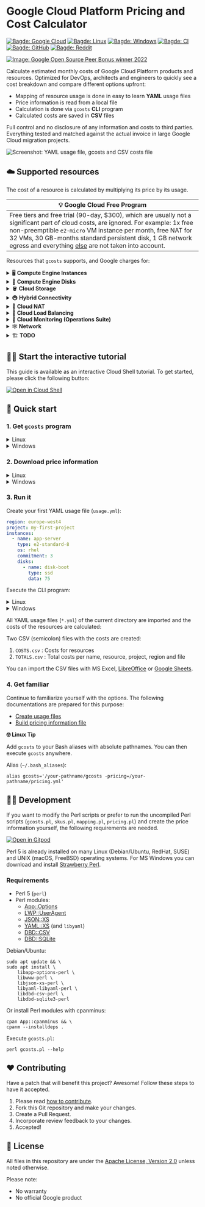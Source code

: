 # Google Cloud Platform Pricing and Cost Calculator

[![Bagde: Google Cloud](https://img.shields.io/badge/Google%20Cloud-%234285F4.svg?logo=google-cloud&logoColor=white)](#readme)
[![Bagde: Linux](https://img.shields.io/badge/Linux-FCC624.svg?logo=linux&logoColor=black)](#1-get-gcosts-program)
[![Bagde: Windows](https://img.shields.io/badge/Windows-008080.svg?logo=windows95&logoColor=white)](#1-get-gcosts-program)
[![Bagde: CI](https://github.com/Cyclenerd/google-cloud-pricing-cost-calculator/actions/workflows/test.yml/badge.svg)](https://github.com/Cyclenerd/google-cloud-pricing-cost-calculator/actions/workflows/test.yml)
[![Bagde: GitHub](https://img.shields.io/github/license/cyclenerd/google-cloud-pricing-cost-calculator)](https://github.com/Cyclenerd/google-cloud-pricing-cost-calculator/blob/master/LICENSE)
[![Bagde: Reddit](https://img.shields.io/reddit/subreddit-subscribers/googlecloud?label=Google%20Cloud%20Platform&style=social)](https://www.reddit.com/r/googlecloud/comments/svn8kj/google_cloud_platform_pricing_and_cost_calculator/)

[![Image: Google Open Source Peer Bonus winner 2022](./img/open_source_peer%20bonus_winner_2022.jpg)](https://opensource.googleblog.com/2022/09/announcing-the-second-group-of-open-source-peer-bonus-winners-in-2022.html)

Calculate estimated monthly costs of Google Cloud Platform products and resources.
Optimized for DevOps, architects and engineers to quickly see a cost breakdown and compare different options upfront:

* Mapping of resource usage is done in easy to learn **YAML** usage files
* Price information is read from a local file
* Calculation is done via `gcosts` **CLI** program
* Calculated costs are saved in **CSV** files

Full control and no disclosure of any information and costs to third parties.
Everything tested and matched against the actual invoice in large Google Cloud migration projects.

![Screenshot: YAML usage file, gcosts and CSV costs file](https://raw.githubusercontent.com/Cyclenerd/google-cloud-pricing-cost-calculator/master/img/gcosts-usage-costs.jpg?v1)


## ☁️ Supported resources

The cost of a resource is calculated by multiplying its price by its usage.

| 💡 Google Cloud Free Program |
|------------------------------------------------|
| Free tiers and free trial (90-day, $300), which are usually not a significant part of cloud costs, are ignored. For example: 1x free non-preemptible `e2-micro` VM instance per month, free NAT for 32 VMs, 30 GB-months standard persistent disk, 1 GB network egress and everything [else](https://cloud.google.com/free/docs/gcp-free-tier/#compute) are not taken into account. |

Resources that `gcosts` supports, and Google charges for:

<details>
<summary>🖥️ <b>Compute Engine Instances</b></summary>

- [x] All machine types are supported
	- [x] Cost-optimized (`E2`, `F1`, `G1`)
	- [x] Balanced (`N1`, `N2`, `N2D`)
	- [x] Scale-out optimized (Tau `T2D` and `T2A`)
	- [x] Memory-optimized (`M1`, `M2`, `M3`)
	- [x] Compute optimized (`C2`, `C2D`)
	- [x] Accelerator optimized (`A2`)
- [x] Sustained use discounts (SUD) are applied to monthly costs
- [x] 1 year and 3 year committed use discounts (CUD) are supported
- [x] Paid "premium" operating system licenses (paid images) are supported
	- [x] SUSE Linux Enterprise Server
	- [x] SLES for SAP (1y and 3y committed use discounts (CUD) are also supported)
	- [x] Red Hat Enterprise Linux
	- [x] RHEL for SAP
	- [x] Windows Server
- [x] Custom machine types are supported (have to be created manually)
- [ ] Spot and sole-tenant VMs are not supported
</details>

<details>
<summary>💾 <b>Compute Engine Disks</b></summary>

- [x] All persistent disk (PD) types are supported
	- [x] Zonal persistent disk
	- [x] Regional persistent disk
	- [x] Local SSD
</details>

<details>
<summary>🪣 <b>Cloud Storage</b></summary>

- [x] All storage classes and location types are supported
	- [x] region
	- [x] dual-region
	- [x] multi-region
</details>

<details>
<summary>🚇 <b>Hybrid Connectivity</b></summary>

- [x] VPN tunnel
- [ ] Interconnect is currently not calculated
</details>

<details>
<summary>🔗 <b>Cloud NAT</b></summary>

- [x] NAT gateway
- [x] Data processing (both egress and ingress)
</details>


<details>
<summary>🤹 <b>Cloud Load Balancing</b></summary>

- [x] Forwarding rules
- [x] Ingress data processed by load balancer
</details>

<details>
<summary>🚦 <b>Cloud Monitoring (Operations Suite)</b></summary>

- [x] Monitoring data
</details>

<details>
<summary>🕸️ <b>Network</b></summary>

- [x] Premium Tier internet egress
	- [x] Worldwide destinations (excluding China & Australia, but including Hong Kong)
	- [x] China destinations (excluding Hong Kong)
	- [x] Australia destinations
</details>

<details>
<summary>🏗️ <b>TODO</b></summary>

The following services are not currently supported, but are on the TODO list:

- [ ] BigQuery
- [ ] Cloud SQL

Please suggest other resources worth covering by upvoting existing issue or opening new issue.
</details>


## 🧑‍🏫 Start the interactive tutorial

This guide is available as an interactive Cloud Shell tutorial.
To get started, please click the following button:

[![Open in Cloud Shell](https://gstatic.com/cloudssh/images/open-btn.png)](https://shell.cloud.google.com/cloudshell/open?cloudshell_git_repo=https://github.com/Cyclenerd/google-cloud-pricing-cost-calculator&cloudshell_git_branch=master&cloudshell_tutorial=cloud-shell-tutorial.md)


## 🏃 Quick start

### 1. Get `gcosts` program

<details>
<summary>Linux</summary>

**Debian/Ubuntu or Google Cloud Shell (x86_64)**

[Download](https://github.com/Cyclenerd/google-cloud-pricing-cost-calculator/releases/latest) the executable `gcosts` Linux CLI program:
```shell
curl -OL "https://github.com/Cyclenerd/google-cloud-pricing-cost-calculator/releases/latest/download/gcosts" && \
chmod +x gcosts
```

Execute `gcosts`:
```shell
./gcosts --help
```

If you using another Linux or UNIX operating system, please see the [Development](https://github.com/Cyclenerd/google-cloud-pricing-cost-calculator#-development) section.
</details>

<details>
<summary>Windows</summary>

**Microsoft Windows (x86_64)**

[Download](https://github.com/Cyclenerd/google-cloud-pricing-cost-calculator/releases/latest) the executable `gcosts.exe` Windows CLI program:
```powershell
Invoke-WebRequest -Uri "https://github.com/Cyclenerd/google-cloud-pricing-cost-calculator/releases/latest/download/gcosts.exe" -OutFile "gcosts.exe"
```

Execute `gcosts.exe`:
```powershell
.\gcosts.exe --help
```
</details>

### 2. Download price information

<details>
<summary>Linux</summary>

[Download](https://github.com/Cyclenerd/google-cloud-pricing-cost-calculator/raw/master/pricing.yml) the latest and tested price information file `pricing.yml`:
```shell
curl -L "https://github.com/Cyclenerd/google-cloud-pricing-cost-calculator/raw/master/pricing.yml" \
     -o "pricing.yml"
```
</details>

<details>
<summary>Windows</summary>

[Download](https://github.com/Cyclenerd/google-cloud-pricing-cost-calculator/raw/master/pricing.yml) the latest and tested price information file `pricing.yml`:
```powershell
Invoke-WebRequest -Uri "https://github.com/Cyclenerd/google-cloud-pricing-cost-calculator/raw/master/pricing.yml" -OutFile "pricing.yml"
```
</details>

### 3. Run it

Create your first YAML usage file (`usage.yml`):
```yml
region: europe-west4
project: my-first-project
instances:
  - name: app-server
    type: e2-standard-8
    os: rhel
    commitment: 3
    disks:
      - name: disk-boot
        type: ssd
        data: 75
```

Execute the CLI program:

<details>
<summary>Linux</summary>

Execute `gcosts`:
```shell
./gcosts
```
</details>

<details>
<summary>Windows</summary>

Execute `gcosts.exe`:
```powershell
.\gcosts.exe
```
</details>

All YAML usage files (`*.yml`) of the current directory are imported and the costs of the resources are calculated:

Two CSV (semicolon) files with the costs are created:

1. `COSTS.csv`  : Costs for resources
1. `TOTALS.csv` : Total costs per name, resource, project, region and file

You can import the CSV files with MS Excel, [LibreOffice](usage/libreoffice.md) or [Google Sheets](usage/google_sheets.md).

### 4. Get familiar

Continue to familiarize yourself with the options. The following documentations are prepared for this purpose:

* [Create usage files](usage/)
* [Build pricing information file](build/)

**🤓 Linux Tip**

Add `gcosts` to your Bash aliases with absolute pathnames. You can then execute `gcosts` anywhere.

Alias (`~/.bash_aliases`):
```shell
alias gcosts='/your-pathname/gcosts -pricing=/your-pathname/pricing.yml'
```


## 🧑‍💻 Development

If you want to modify the Perl scripts or prefer to run the uncompiled Perl scripts (`gcosts.pl`, `skus.pl`, `mapping.pl`, `pricing.pl`) and create the price information yourself,
the following requirements are needed.

[![Open in Gitpod](https://gitpod.io/button/open-in-gitpod.svg)](https://gitpod.io/#https://github.com/Cyclenerd/google-cloud-pricing-cost-calculator)

Perl 5 is already installed on many Linux (Debian/Ubuntu, RedHat, SUSE) and UNIX (macOS, FreeBSD) operating systems.
For MS Windows you can download and install [Strawberry Perl](https://strawberryperl.com/).

### Requirements

* Perl 5 (`perl`)
* Perl modules:
	* [App::Options](https://metacpan.org/pod/App::Options)
	* [LWP::UserAgent](https://metacpan.org/pod/LWP::UserAgent)
	* [JSON::XS](https://metacpan.org/pod/JSON::XS)
	* [YAML::XS](https://metacpan.org/pod/YAML::XS) (and `libyaml`)
	* [DBD::CSV](https://metacpan.org/pod/DBD::CSV)
	* [DBD::SQLite](https://metacpan.org/pod/DBD::SQLite)

Debian/Ubuntu:
```shell
sudo apt update && \
sudo apt install \
	libapp-options-perl \
	libwww-perl \
	libjson-xs-perl \
	libyaml-libyaml-perl \
	libdbd-csv-perl \
	libdbd-sqlite3-perl
```

Or install Perl modules with cpanminus:
```shell
cpan App::cpanminus && \
cpanm --installdeps .
```

Execute `gcosts.pl`:
```shell
perl gcosts.pl --help
```


## ❤️ Contributing

Have a patch that will benefit this project?
Awesome! Follow these steps to have it accepted.

1. Please read [how to contribute](CONTRIBUTING.md).
1. Fork this Git repository and make your changes.
1. Create a Pull Request.
1. Incorporate review feedback to your changes.
1. Accepted!


## 📜 License

All files in this repository are under the [Apache License, Version 2.0](LICENSE) unless noted otherwise.

Please note:

* No warranty
* No official Google product